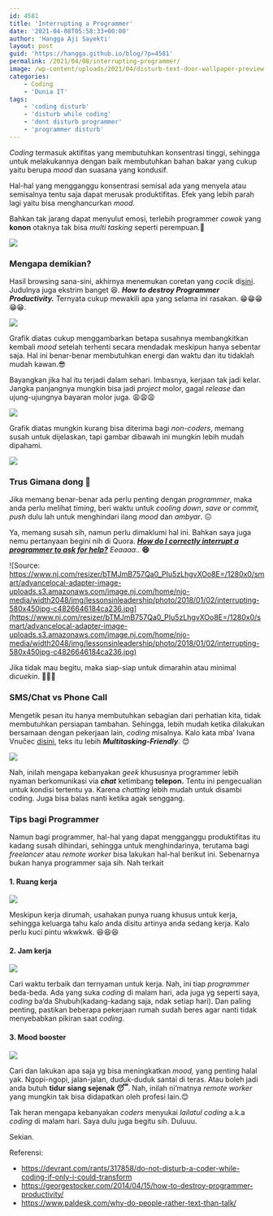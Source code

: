 ```yaml
---
id: 4581
title: 'Interrupting a Programmer'
date: '2021-04-08T05:58:33+00:00'
author: 'Hangga Aji Sayekti'
layout: post
guid: 'https://hangga.github.io/blog/?p=4581'
permalink: /2021/04/08/interrupting-programmer/
image: /wp-content/uploads/2021/04/disturb-text-door-wallpaper-preview.jpg
categories:
    - Coding
    - 'Dunia IT'
tags:
    - 'coding disturb'
    - 'disturb while coding'
    - 'dont disturb programmer'
    - 'programmer disturb'
---
```


*Coding* termasuk aktifitas yang membutuhkan konsentrasi tinggi, sehingga untuk melakukannya dengan baik membutuhkan bahan bakar yang cukup yaitu berupa *mood* dan suasana yang kondusif.

Hal-hal yang mengganggu konsentrasi semisal ada yang menyela atau semisalnya tentu saja dapat merusak produktifitas. Efek yang lebih parah lagi yaitu bisa menghancurkan *mood*.

Bahkan tak jarang dapat menyulut emosi, terlebih programmer *cowok* yang **konon** otaknya tak bisa *multi tasking* seperti perempuan.🤭

![](https://hangga.github.io/blog1/wp-content/uploads/2021/04/r_317858_NtRNo.jpg)

### Mengapa demikian?

Hasil browsing sana-sini, akhirnya menemukan coretan yang *cocik* di[sini](https://georgestocker.com/2014/04/15/how-to-destroy-programmer-productivity/). Judulnya juga ekstrim banget 😆. ***How to destroy Programmer Productivity.*** Ternyata cukup mewakili apa yang selama ini rasakan. 😁😁😁😁😁.

![](https://hangga.github.io/blog1/wp-content/uploads/2021/04/Screenshot-at-2021-04-08-11-11-01.png)

Grafik diatas cukup menggambarkan betapa susahnya membangkitkan kembali *mood* setelah terhenti secara mendadak meskipun hanya sebentar saja. Hal ini benar-benar membutuhkan energi dan waktu dan itu tidaklah mudah kawan.😎

Bayangkan jika hal itu terjadi dalam sehari. Imbasnya, kerjaan tak jadi kelar. Jangka panjangnya mungkin bisa jadi *project* molor, gagal *release* dan ujung-ujungnya bayaran molor juga. 😩😩😩

![](https://hangga.github.io/blog1/wp-content/uploads/2021/04/Screenshot-at-2021-04-08-11-21-44-e1617859411631.png)

Grafik diatas mungkin kurang bisa diterima bagi *non-coders*, memang susah untuk dijelaskan, tapi gambar dibawah ini mungkin lebih mudah dipahami.

![](https://i.pinimg.com/564x/34/42/34/344234200d5c2d9b09acbffac1fec02f.jpg)

### Trus Gimana dong 😬

Jika memang benar-benar ada perlu penting dengan *programmer*, maka anda perlu melihat *timing*, beri waktu untuk *cooling down*, *save* or *commit, push* dulu lah untuk menghindari ilang *mood* dan *ambyar*. 😖

Ya, memang susah sih, namun perlu dimaklumi hal ini. Bahkan saya juga nemu pertanyaan begini nih di Quora. <span class="CssComponent__CssInlineComponent-sc-1oskqb9-1 UserSelectableText___StyledCssInlineComponent-lsmoq4-0 kghFzc"><span class="CssComponent__CssInlineComponent-sc-1oskqb9-1 TitleText___StyledCssInlineComponent-sc-1hpb63h-0 jPnwvF"><span class="q-box qu-userSelect--text">***[How do I correctly interrupt a programmer to ask for help?](https://www.quora.com/How-do-I-correctly-interrupt-a-programmer-to-ask-for-help)** Eeaaaa..* **😆**</span></span></span>

![Source: https://www.nj.com/resizer/bTMJmB757Qa0_PIu5zLhgvXOo8E=/1280x0/smart/advancelocal-adapter-image-uploads.s3.amazonaws.com/image.nj.com/home/njo-media/width2048/img/lessonsinleadership/photo/2018/01/02/interrupting-580x450jpg-c4826646184ca236.jpg](https://www.nj.com/resizer/bTMJmB757Qa0_PIu5zLhgvXOo8E=/1280x0/smart/advancelocal-adapter-image-uploads.s3.amazonaws.com/image.nj.com/home/njo-media/width2048/img/lessonsinleadership/photo/2018/01/02/interrupting-580x450jpg-c4826646184ca236.jpg)

Jika tidak mau begitu, maka siap-siap untuk dimarahin atau minimal di*cuekin*. 🤣🤣🤣

### SMS/Chat vs Phone Call

M<span class="VIiyi" lang="id"><span class="JLqJ4b ChMk0b" data-language-for-alternatives="id" data-language-to-translate-into="en" data-phrase-index="0">engetik pesan itu hanya membutuhkan sebagian dari perhatian kita, tidak membutuhkan persiapan tambahan.</span> <span class="JLqJ4b ChMk0b" data-language-for-alternatives="id" data-language-to-translate-into="en" data-phrase-index="1">Sehingga, lebih mudah ketika dilakukan bersamaan dengan pekerjaan lain, *coding* misalnya. Kalo kata mba’ Ivana Vnučec [disini](https://www.paldesk.com/why-do-people-rather-text-than-talk/), teks itu lebih ***Multitasking-Friendly***. 😊  
</span></span>

![](https://www.paldesk.com/wp-content/uploads/2019/04/paldesk-people-texting.jpg)

Nah, inilah mengapa kebanyakan *geek* khususnya programmer lebih nyaman berkomunikasi via ***chat*** ketimbang **telepon.** Tentu ini pengecualian untuk kondisi tertentu ya. Karena *chatting* lebih mudah untuk disambi coding. Juga bisa balas nanti ketika agak senggang.

### Tips bagi Programmer

Namun bagi programmer, hal-hal yang dapat mengganggu produktifitas itu kadang susah dihindari, sehingga untuk menghindarinya, terutama bagi *freelancer* atau *remote worker* bisa lakukan hal-hal berikut ini. Sebenarnya bukan hanya programmer saja sih. Nah terkait

#### 1. Ruang kerja

![](https://hangga.github.io/blog1/wp-content/uploads/2021/04/960x0-700x467.jpg)

Meskipun kerja dirumah, usahakan punya ruang khusus untuk kerja, sehingga keluarga tahu kalo anda disitu artinya anda sedang kerja. Kalo perlu kuci pintu wkwkwk. 😆😆😆

#### 2. Jam kerja

![](https://comic.browserling.com/3am.png)

Cari waktu terbaik dan ternyaman untuk kerja. Nah, ini tiap *programmer* beda-beda. Ada yang suka *coding* di malam hari, ada juga yg seperti saya, *coding* ba’da Shubuh(kadang-kadang saja, ndak setiap hari). Dan paling penting, pastikan beberapa pekerjaan rumah sudah beres agar nanti tidak menyebabkan pikiran saat *coding*.

#### 3. Mood booster

![](https://comic.browserling.com/coffee.png)

Cari dan lakukan apa saja yg bisa meningkatkan *mood,* yang penting halal yak. Ngopi-ngopi, jalan-jalan, duduk-duduk santai di teras. Atau boleh jadi anda butuh **tidur siang sejenak 😴**. Nah, inilah ni’matnya *remote worker* yang mungkin tak bisa didapatkan oleh profesi lain.😊

Tak heran mengapa kebanyakan *coders* menyukai *lailatul coding* a.k.a *coding* di malam hari. Saya dulu juga begitu sih. Duluuu.

Sekian.

Referensi:

- <https://devrant.com/rants/317858/do-not-disturb-a-coder-while-coding-if-only-i-could-transform>
- <https://georgestocker.com/2014/04/15/how-to-destroy-programmer-productivity/>
- <https://www.paldesk.com/why-do-people-rather-text-than-talk/>